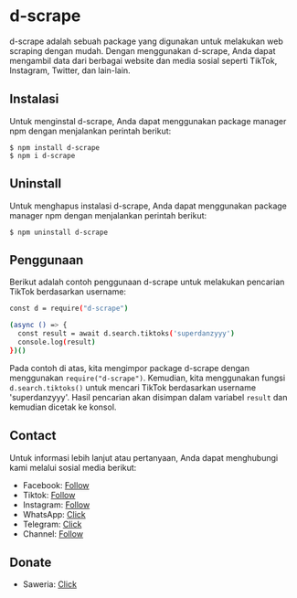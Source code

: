 # d-scrape

d-scrape adalah sebuah package yang digunakan untuk melakukan web scraping dengan mudah. Dengan menggunakan d-scrape, Anda dapat mengambil data dari berbagai website dan media sosial seperti TikTok, Instagram, Twitter, dan lain-lain.

## Instalasi

Untuk menginstal d-scrape, Anda dapat menggunakan package manager npm dengan menjalankan perintah berikut:

```
$ npm install d-scrape
$ npm i d-scrape
```

## Uninstall

Untuk menghapus instalasi d-scrape, Anda dapat menggunakan package manager npm dengan menjalankan perintah berikut:

```
$ npm uninstall d-scrape
```

## Penggunaan

Berikut adalah contoh penggunaan d-scrape untuk melakukan pencarian TikTok berdasarkan username:

```sh
const d = require("d-scrape")

(async () => {
  const result = await d.search.tiktoks('superdanzyyy')
  console.log(result)
})()
```

Pada contoh di atas, kita mengimpor package d-scrape dengan menggunakan `require("d-scrape")`. Kemudian, kita menggunakan fungsi `d.search.tiktoks()` untuk mencari TikTok berdasarkan username 'superdanzyyy'. Hasil pencarian akan disimpan dalam variabel `result` dan kemudian dicetak ke konsol.

## Contact

Untuk informasi lebih lanjut atau pertanyaan, Anda dapat menghubungi kami melalui sosial media berikut:

- Facebook: [Follow](https://www.facebook.com/dannteam.id)
- Tiktok: [Follow](https://www.tiktok.com/@superdanzyyy)
- Instagram: [Follow](https://www.instagram.com/superdanzyyy)
- WhatsApp: [Click](https://wa.me/+6283137550315)
- Telegram: [Click](https://t.me/dannlonely)
- Channel: [Follow](https://whatsapp.com/channel/0029VaNWOo25a23wPyW7mM0n)

## Donate

- Saweria: [Click](https://saweria.co/danzfavboy)